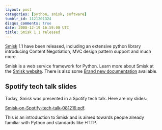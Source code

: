 ```yaml
---
layout: post
categories: [python, smisk, software]
tumblr_id: 1121201324
disqus_comments: true
date: 2008-12-19 16:59:00 UTC
title: Smisk 1.1 released
---
```


[Smisk](http://python-smisk.org/) 1.1 have been released, including an extensive python library introducing Content Negotiation, MVC design pattern support and much more.

Smisk is a web service framework for Python. Learn more about Smisk at the <a href="http://python-smisk.org/">Smisk website</a>. There is also some [Brand new documentation](http://python-smisk.org/docs/) available.

<!--more-->

## Spotify tech talk slides

Today, Smisk was presented in a Spotify tech talk. Here are my slides:

<a href="http://hunch.se/stuff/smisk-on-spotify-tech-talk-081219.pdf">Smisk-on-Spotify-tech-talk-081219.pdf</a>.

This is an introduction to Smisk and is aimed towards people already familiar with Python and standards like HTTP.

